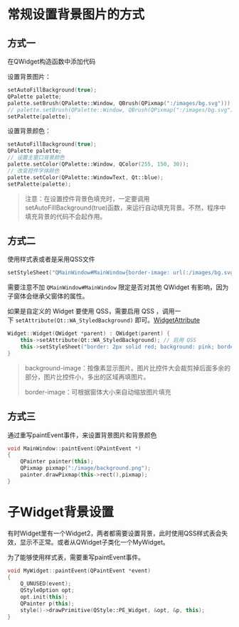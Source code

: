 # 常规设置背景图片的方式
## 方式一

在QWidget构造函数中添加代码

设置背景图片：

```cpp
setAutoFillBackground(true);
QPalette palette;
palette.setBrush(QPalette::Window, QBrush(QPixmap(":/images/bg.svg")));
// palette.setBrush(QPalette::Window, QBrush(QPixmap(":/images/bg.svg").scaled(this->size())));
setPalette(palette);
```

设置背景颜色：

```cpp
setAutoFillBackground(true);
QPalette palette;
// 设置主窗口背景颜色
palette.setColor(QPalette::Window, QColor(255, 150, 30));
// 改变控件字体颜色
palette.setColor(QPalette::WindowText, Qt::blue); 
setPalette(palette);
```
> 注意：在设置控件背景色填充时，一定要调用setAutoFillBackground(true)函数，来运行自动填充背景。不然，程序中填充背景的代码不会起作用。
## 方式二

使用样式表或者是采用QSS文件

```c++
setStyleSheet("QMainWindow#MainWindow{border-image: url(:/images/bg.svg);}");
```

需要注意不加 `QMainWindow#MainWindow` 限定是否对其他 QWidget 有影响，因为子窗体会继承父窗体的属性。

如果是自定义的 Widget 要使用 QSS，需要启用 QSS ，调用一下 `setAttribute(Qt::WA_StyledBackground)` 即可。[WidgetAttribute](WidgetAttribute.md)
```cpp
Widget::Widget(QWidget *parent) : QWidget(parent) {  
    this->setAttribute(Qt::WA_StyledBackground); // 启用 QSS  
    this->setStyleSheet("border: 2px solid red; background: pink; border-radius: 10px;"); // 设置 QSS  
}
```

> background-image：按像素显示图片。图片比控件大会裁剪掉后面多余的部分，图片比控件小，多出的区域再填图片。
>
> border-image：可根据窗体大小来自动缩放图片填充

## 方式三

通过重写paintEvent事件，来设置背景图片和背景颜色

```c++
void MainWindow::paintEvent(QPaintEvent *)
{
    QPainter painter(this);
    QPixmap pixmap(":/image/background.png");
    painter.drawPixmap(this->rect(),pixmap);
}
```

# 子Widget背景设置

有时Widget里有一个Widget2，两者都需要设置背景，此时使用QSS样式表会失效，显示不正常。或者从QWidget子类化一个MyWidget。

为了能够使用样式表，需要重写paintEvent事件。

```c++
void MyWidget::paintEvent(QPaintEvent *event)
{
    Q_UNUSED(event);
    QStyleOption opt;
    opt.init(this);
    QPainter p(this);
    style()->drawPrimitive(QStyle::PE_Widget, &opt, &p, this);
}
```

